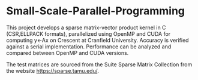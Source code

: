 # Small-Scale-Parallel-Programming
This project develops a sparse matrix-vector product kernel in C (CSR,ELLPACK formats), parallelized using OpenMP and CUDA for computing y←Ax on Crescent at Cranfield University. Accuracy is verified against a serial implementation. Performance can be analyzed and compared between OpenMP and CUDA versions.

The test matrices are sourced from the Suite Sparse Matrix Collection from the website https://sparse.tamu.edu/.
